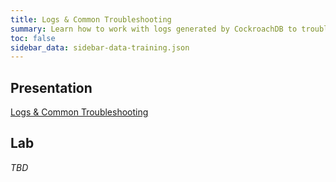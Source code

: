 ```yaml
---
title: Logs & Common Troubleshooting
summary: Learn how to work with logs generated by CockroachDB to troubleshoot issues with your cluster.
toc: false
sidebar_data: sidebar-data-training.json
---
```


## Presentation

[Logs & Common Troubleshooting](https://docs.google.com/presentation/d/1xkIZW3uzlNh5MUtRRcW5cjXiUcidjhvhNovTQeDIHsE/)

## Lab

*TBD*
